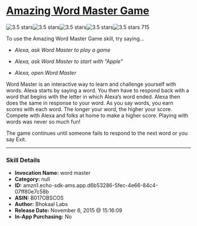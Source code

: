 # [Amazing Word Master Game](http://alexa.amazon.com/#skills/amzn1.echo-sdk-ams.app.d6b53286-5fec-4e66-84c4-07ff80e7c58b)
![3.5 stars](../../images/ic_star_black_18dp_1x.png)![3.5 stars](../../images/ic_star_black_18dp_1x.png)![3.5 stars](../../images/ic_star_black_18dp_1x.png)![3.5 stars](../../images/ic_star_half_black_18dp_1x.png)![3.5 stars](../../images/ic_star_border_black_18dp_1x.png) 715

To use the Amazing Word Master Game skill, try saying...

* *Alexa, ask Word Master to play a game*

* *Alexa, ask Word Master to start with "Apple"*

* *Alexa, open Word Master*

Word Master is an interactive way to learn and challenge yourself with words. Alexa starts by saying a word. You then have to respond back with a word that begins with the letter in which Alexa’s word ended. Alexa then does the same in response to your word. As you say words, you earn scores with each word. The longer your word, the higher your score. Compete with Alexa and folks at home to make a higher score. Playing with words was never so much fun!

The game continues until someone fails to respond to the next word or you say Exit.

***

### Skill Details

* **Invocation Name:** word master
* **Category:** null
* **ID:** amzn1.echo-sdk-ams.app.d6b53286-5fec-4e66-84c4-07ff80e7c58b
* **ASIN:** B017OBSCOS
* **Author:** Bhokaal Labs
* **Release Date:** November 6, 2015 @ 15:16:09
* **In-App Purchasing:** No
